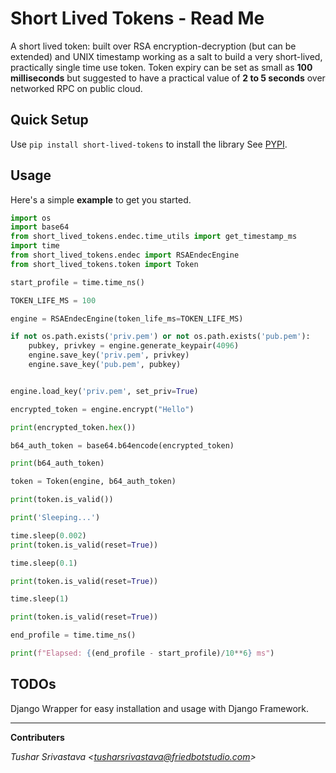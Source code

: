# Short Lived Tokens - Read Me

A short lived token: built over RSA encryption-decryption (but can be extended) and UNIX timestamp working as a salt to build a very short-lived, practically
single time use token. Token expiry can be set as small as **100 milliseconds** but suggested to have a practical value of **2 to 5 seconds** over networked RPC on public cloud.

## Quick Setup

Use `pip install short-lived-tokens` to install the library See [PYPI](https://pypi.org/project/short-lived-tokens/).

## Usage

Here's a simple **example** to get you started.

```py
import os
import base64
from short_lived_tokens.endec.time_utils import get_timestamp_ms
import time
from short_lived_tokens.endec import RSAEndecEngine
from short_lived_tokens.token import Token

start_profile = time.time_ns()

TOKEN_LIFE_MS = 100

engine = RSAEndecEngine(token_life_ms=TOKEN_LIFE_MS)

if not os.path.exists('priv.pem') or not os.path.exists('pub.pem'):
    pubkey, privkey = engine.generate_keypair(4096)
    engine.save_key('priv.pem', privkey)
    engine.save_key('pub.pem', pubkey)


engine.load_key('priv.pem', set_priv=True)

encrypted_token = engine.encrypt("Hello")

print(encrypted_token.hex())

b64_auth_token = base64.b64encode(encrypted_token)

print(b64_auth_token)

token = Token(engine, b64_auth_token)

print(token.is_valid())

print('Sleeping...')

time.sleep(0.002)
print(token.is_valid(reset=True))

time.sleep(0.1)

print(token.is_valid(reset=True))

time.sleep(1)

print(token.is_valid(reset=True))

end_profile = time.time_ns()

print(f"Elapsed: {(end_profile - start_profile)/10**6} ms")
```

## TODOs

Django Wrapper for easy installation and usage with Django Framework.

---

**Contributers**

_Tushar Srivastava <<tusharsrivastava@friedbotstudio.com>>_
